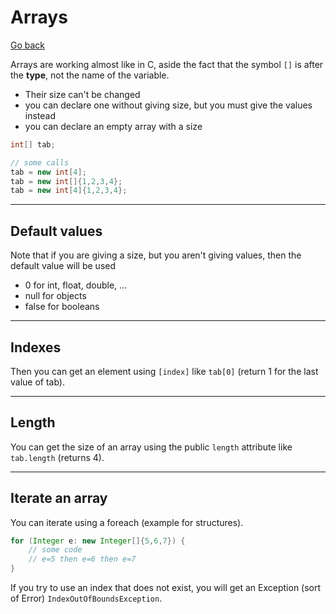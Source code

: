 # Arrays

[Go back](../index.md#beginner)

Arrays are working almost like in C, aside the fact that the symbol `[]` is after the **type**, not the name of the variable.

* Their size can't be changed
* you can declare one without giving size, but you must give the values instead
* you can declare an empty array with a size

```java
int[] tab;

// some calls
tab = new int[4];
tab = new int[]{1,2,3,4};
tab = new int[4]{1,2,3,4};
```

<hr class="sl">

## Default values

Note that if you are giving a size, but you aren't giving values, then the default value will be used

* 0 for int, float, double, ...
* null for objects
* false for booleans

<hr class="sr">

## Indexes

Then you can get an element using `[index]` like `tab[0]` (return 1 for the last value of tab).

<hr class="sl">

## Length

You can get the size of an array using the public `length` attribute like `tab.length` (returns 4).

<hr class="sr">

## Iterate an array

You can iterate using a foreach (example for structures).

```java
for (Integer e: new Integer[]{5,6,7}) {
    // some code
    // e=5 then e=6 then e=7
}
```

If you try to use an index that does not exist, you will get an Exception (sort of Error) `IndexOutOfBoundsException`.
